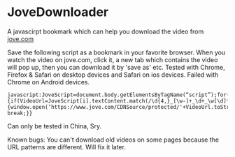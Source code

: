 # JoveDownloader
A javascirpt bookmark which can help you download the video from [jove.com](jove.com)

Save the following script as a bookmark in your favorite browser. When you 
watch the video on jove.com, click it, a new tab which contains the video 
will pop up, then you can download it by 'save as' etc.
Tested with Chrome, Firefox & Safari on desktop devices and Safari on ios 
devices. Failed with Chrome on Android devices.


    javascript:JoveScript=document.body.getElementsByTagName(“script”);for(i=0;i<JoveScript.length;i++){if(VideoUrl=JoveScript[i].textContent.match(/\d{4,}_[\w-]+_\d+_\w[\d]*_Web\.mp4/)){window.open(‘https://www.jove.com/CDNSource/protected/'+VideoUrl.toString(),'_blank'); break;}}


Can only be tested in China, Sry.

Known bugs:
You can't download old videos on some pages because the URL patterns are different.
Will fix it later.
